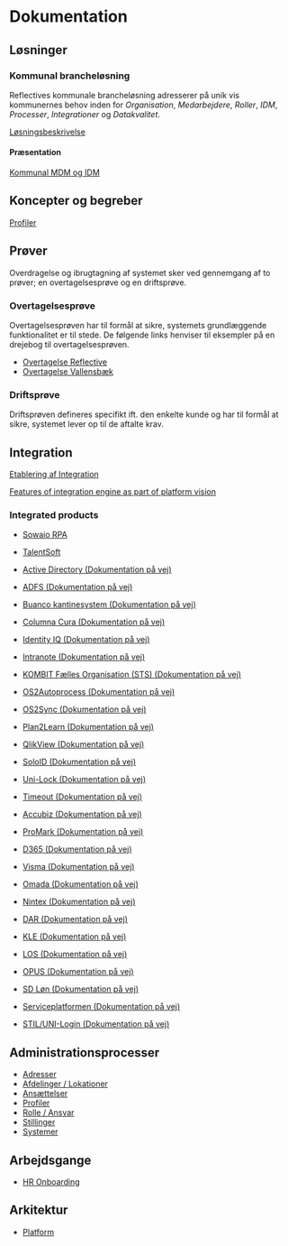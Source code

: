 # Dokumentation

## Løsninger

### Kommunal brancheløsning

Reflectives kommunale brancheløsning adresserer på unik vis kommunernes behov
inden for _Organisation_, _Medarbejdere_, _Roller_, _IDM_, _Processer_,
_Integrationer_ og _Datakvalitet_.

[Løsningsbeskrivelse](./solutions/loesningsbeskrivelse.md)

#### Præsentation

[Kommunal MDM og IDM](./solutions/municipality.md)

## Koncepter og begreber

[Profiler](./profiles/profiles.md)

## Prøver

Overdragelse og ibrugtagning af systemet sker ved gennemgang af to prøver; en
overtagelsesprøve og en driftsprøve.

### Overtagelsesprøve

Overtagelsesprøven har til formål at sikre, systemets grundlæggende
funktionalitet er til stede. De følgende links henviser til eksempler på en
drejebog til overtagelsesprøven.

* [Overtagelse Reflective](./trials/handover/reflective.md)
* [Overtagelse Vallensbæk](./trials/handover/vallensbaek.md)

### Driftsprøve

Driftsprøven defineres specifikt ift. den enkelte kunde og har til formål at
sikre, systemet lever op til de aftalte krav.

## Integration

[Etablering af Integration](./integrations/etablering_af_integration.md#etablering-af-integration)

[Features of integration engine as part of platform vision](./platform/readme.md#integration-service)

### Integrated products
* [Sowaio RPA](./integrations/sowaio_rpa/readme.md#integration-med-sowaio-rpa)
* [TalentSoft](./integrations/talentsoft/readme.md#talentsoft-to-reflective-integration)

* [Active Directory (Dokumentation på vej)](./integrations/active_directory.md)
* [ADFS (Dokumentation på vej)](./integrations/adfs.md)
* [Buanco kantinesystem (Dokumentation på vej)](./integrations/buanco.md)
* [Columna Cura (Dokumentation på vej)](./integrations/columna_cura.md)
* [Identity IQ (Dokumentation på vej)](./integrations/identity_iq.md)
* [Intranote (Dokumentation på vej)](./integrations/intranote.md)
* [KOMBIT Fælles Organisation (STS) (Dokumentation på vej)](./integrations/faelles_organisation.md)
* [OS2Autoprocess (Dokumentation på vej)](./integrations/os2_autoprocess.md)
* [OS2Sync (Dokumentation på vej)](./integrations/os2_sync.md)
* [Plan2Learn (Dokumentation på vej)](./integrations/plan2learn.md)
* [QlikView (Dokumentation på vej)](./integrations/qlikview.md)
* [SoloID (Dokumentation på vej)](./integrations/soloid.md)
* [Uni-Lock (Dokumentation på vej)](./integrations/uni-lock.md)
* [Timeout (Dokumentation på vej)](./integrations/timeout.md)
* [Accubiz (Dokumentation på vej)](./integrations/accubiz.md)
* [ProMark (Dokumentation på vej)](./integrations/promark.md)
* [D365 (Dokumentation på vej)](./integrations/d365.md)
* [Visma (Dokumentation på vej)](./integrations/visma.md)
* [Omada (Dokumentation på vej)](./integrations/omada.md)
* [Nintex (Dokumentation på vej)](./integrations/nintex.md)
* [DAR (Dokumentation på vej)](./integrations/dar.md)
* [KLE (Dokumentation på vej)](./integrations/kle.md)
* [LOS (Dokumentation på vej)](./integrations/los.md)
* [OPUS (Dokumentation på vej)](./integrations/opus.md)
* [SD Løn (Dokumentation på vej)](./integrations/sd_loen.md)
* [Serviceplatformen (Dokumentation på vej)](./integrations/serviceplatformen.md)
* [STIL/UNI-Login (Dokumentation på vej)](./integrations/uni-login.md)

## Administrationsprocesser

* [Adresser](./administrationsprocesser/address.md)
* [Afdelinger / Lokationer](./administrationsprocesser/unit.md)
* [Ansættelser](./administrationsprocesser/employment.md)
* [Profiler](./profiles/profile-editor.md)
* [Rolle / Ansvar](./administrationsprocesser/role.md)
* [Stillinger](./administrationsprocesser/job-title.md)
* [Systemer](./administrationsprocesser/system.md)

## Arbejdsgange

* [HR Onboarding](./platform/hr-onboarding.md)

## Arkitektur

* [Platform](./platform/readme.md#the-reflective-platform)
